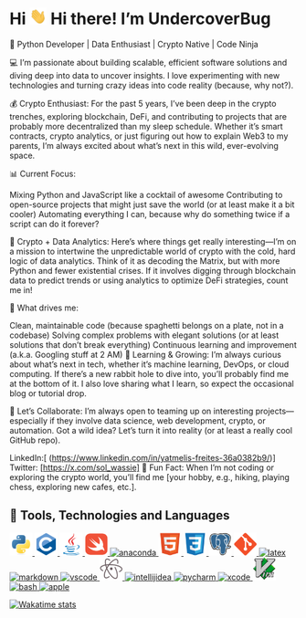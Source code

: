 # Hi <img src="https://raw.githubusercontent.com/ABSphreak/ABSphreak/master/gifs/Hi.gif" width="30px"> Hi there! I’m UndercoverBug

🚀 Python Developer | Data Enthusiast | Crypto Native | Code Ninja

💻 I’m passionate about building scalable, efficient software solutions and diving deep into data to uncover insights. I love experimenting with new technologies and turning crazy ideas into code reality (because, why not?).

💰 Crypto Enthusiast:
For the past 5 years, I’ve been deep in the crypto trenches, exploring blockchain, DeFi, and contributing to projects that are probably more decentralized than my sleep schedule. Whether it’s smart contracts, crypto analytics, or just figuring out how to explain Web3 to my parents, I’m always excited about what’s next in this wild, ever-evolving space.

📊 Current Focus:

Mixing Python and JavaScript like a cocktail of awesome
Contributing to open-source projects that might just save the world (or at least make it a bit cooler)
Automating everything I can, because why do something twice if a script can do it forever?

🔗 Crypto + Data Analytics:
Here’s where things get really interesting—I’m on a mission to intertwine the unpredictable world of crypto with the cold, hard logic of data analytics. Think of it as decoding the Matrix, but with more Python and fewer existential crises. If it involves digging through blockchain data to predict trends or using analytics to optimize DeFi strategies, count me in!

🎯 What drives me:

Clean, maintainable code (because spaghetti belongs on a plate, not in a codebase)
Solving complex problems with elegant solutions (or at least solutions that don’t break everything)
Continuous learning and improvement (a.k.a. Googling stuff at 2 AM)
🌱 Learning & Growing:
I’m always curious about what’s next in tech, whether it’s machine learning, DevOps, or cloud computing. If there’s a new rabbit hole to dive into, you’ll probably find me at the bottom of it. I also love sharing what I learn, so expect the occasional blog or tutorial drop.

🤝 Let’s Collaborate:
I’m always open to teaming up on interesting projects—especially if they involve data science, web development, crypto, or automation. Got a wild idea? Let’s turn it into reality (or at least a really cool GitHub repo).

LinkedIn:[ (https://www.linkedin.com/in/yatmelis-freites-36a0382b9/)]
Twitter: [https://x.com/sol_wassie]
🚧 Fun Fact:
When I’m not coding or exploring the crypto world, you’ll find me [your hobby, e.g., hiking, playing chess, exploring new cafes, etc.].

## 🔮 Tools, Technologies and Languages

<p align="left"> <a href="https://www.python.org" target="_blank"> <img src="https://raw.githubusercontent.com/devicons/devicon/master/icons/python/python-original.svg" alt="python" width="40" height="40"/> </a> <a href="https://www.cprogramming.com/" target="_blank"> <img src="https://raw.githubusercontent.com/devicons/devicon/master/icons/c/c-original.svg" alt="c" width="40" height="40"/> </a> <a href="https://www.java.com" target="_blank"> <img src="https://raw.githubusercontent.com/devicons/devicon/master/icons/java/java-original.svg" alt="java" width="40" height="40"/> </a> <a href="https://www.apple.com/fr/swift/" target="_blank"> <img src="https://raw.githubusercontent.com/devicons/devicon/master/icons/swift/swift-original.svg" alt="swift" width="40" height="40"/> </a> <a href="https://www.anaconda.com" target="_blank"> <img src="https://raw.githubusercontent.com/simple-icons/simple-icons/develop/icons/anaconda.svg" alt="anaconda" width="40" height="40"/> </a> <a href="https://html.spec.whatwg.org" target="_blank"> <img src="https://raw.githubusercontent.com/devicons/devicon/master/icons/html5/html5-original.svg" alt="html5" width="40" height="40"/> </a> <a href="https://www.w3.org/Style/CSS/" target="_blank"> <img src="https://raw.githubusercontent.com/devicons/devicon/master/icons/css3/css3-original.svg" alt="css3" width="40" height="40"/> </a> <a href="https://www.postgresql.org" target="_blank"> <img src="https://raw.githubusercontent.com/devicons/devicon/master/icons/postgresql/postgresql-original.svg" alt="postgresql" width="40" height="40"/> </a> <a href="https://git-scm.com" target="_blank"> <img src="https://raw.githubusercontent.com/devicons/devicon/master/icons/git/git-original.svg" alt="git" width="40" height="40"/> </a> <a href="https://www.latex-project.org" target="_blank"> <img src="https://raw.githubusercontent.com/simple-icons/simple-icons/develop/icons/latex.svg" alt="latex" width="40" height="40"/> </a> <a href="https://www.markdownguide.org" target="_blank"> <img src="https://raw.githubusercontent.com/simple-icons/simple-icons/develop/icons/markdown.svg" alt="markdown" width="40" height="40"/> </a> <a href="https://code.visualstudio.com/" target="_blank"> <img src="https://upload.wikimedia.org/wikipedia/commons/thumb/9/9a/Visual_Studio_Code_1.35_icon.svg/1200px-Visual_Studio_Code_1.35_icon.svg.png" alt="vscode" width="40" height="40"/> </a> <a href="https://atom.io" target="_blank"> <img src="https://raw.githubusercontent.com/devicons/devicon/master/icons/atom/atom-original.svg" alt="atom" width="40" height="40"/> </a> <a href="https://www.jetbrains.com/fr-fr/idea/" target="_blank"> <img src="https://upload.wikimedia.org/wikipedia/commons/thumb/d/d5/IntelliJ_IDEA_Logo.svg/langfr-1280px-IntelliJ_IDEA_Logo.svg.png" alt="intellijidea" width="40" height="40"/> </a> <a href="https://www.jetbrains.com/fr-fr/pycharm/" target="_blank"> <img src="https://upload.wikimedia.org/wikipedia/commons/thumb/a/a1/PyCharm_Logo.svg/langfr-1280px-PyCharm_Logo.svg.png" alt="pycharm" width="40" height="40"/> </a> <a href="https://developer.apple.com/xcode/" target="_blank"> <img src="https://is4-ssl.mzstatic.com/image/thumb/Purple114/v4/43/f3/d3/43f3d32f-da43-daa3-79e6-c50e81149cfe/Xcode-85-220-0-4-2x.png/1200x630bb.png" alt="xcode" width="40" height="40"/> </a> <a href="https://www.vim.org" target="_blank"> <img src="https://raw.githubusercontent.com/devicons/devicon/master/icons/vim/vim-original.svg" alt="vim" width="40" height="40"/> </a> <a href="https://www.gnu.org/software/bash/" target="_blank"> <img src="https://raw.githubusercontent.com/simple-icons/simple-icons/develop/icons/gnubash.svg" alt="bash" width="40" height="40"/> </a> <a href="https://www.apple.com" target="_blank"> <img src="https://raw.githubusercontent.com/simple-icons/simple-icons/develop/icons/apple.svg" alt="apple" width="40" height="40"/> </a> </p>

<!-- ![Github stats](https://github-readme-stats.vercel.app/api?username=mdeboute&show_icons=true) -->
[![Wakatime stats](https://github-readme-stats.vercel.app/api/wakatime?username=mdeboute&layout=compact&v=2)](https://wakatime.com/@mdeboute)

<!-- profile links -->
[github_profile]: https://github.com/mdeboute "Github Profile"
[linkedin]: https://linkedin.com/in/mdeboute "Linkedin Profile"

<!-- badges -->
[gmail_badge]: https://img.shields.io/badge/-martin.deboute%40gmail.com-red?style=flat-square&logo=Gmail&logoColor=white&link=mailto:martin.deboute@gmail.com
[linkedin_badge]: https://img.shields.io/badge/-Linkedin-blue?style=flat-square&logo=linkedin&logoColor=white&link=https://www.linkedin.com/in/mdeboute
